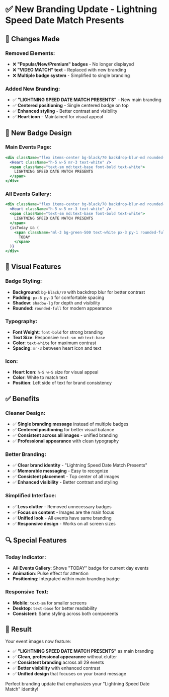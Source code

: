 # ✅ New Branding Update - Lightning Speed Date Match Presents

## 🔧 **Changes Made**

### **Removed Elements:**
- ❌ **"Popular/New/Premium" badges** - No longer displayed
- ❌ **"VIDEO MATCH" text** - Replaced with new branding
- ❌ **Multiple badge system** - Simplified to single branding

### **Added New Branding:**
- ✅ **"LIGHTNING SPEED DATE MATCH PRESENTS"** - New main branding
- ✅ **Centered positioning** - Single centered badge on top
- ✅ **Enhanced styling** - Better contrast and visibility
- ✅ **Heart icon** - Maintained for visual appeal

## 🎯 **New Badge Design**

### **Main Events Page:**
```jsx
<div className="flex items-center bg-black/70 backdrop-blur-md rounded-full px-6 py-3 shadow-lg">
  <Heart className="h-5 w-5 mr-3 text-white" />
  <span className="text-sm md:text-base font-bold text-white">
    LIGHTNING SPEED DATE MATCH PRESENTS
  </span>
</div>
```

### **All Events Gallery:**
```jsx
<div className="flex items-center bg-black/70 backdrop-blur-md rounded-full px-6 py-3 shadow-lg">
  <Heart className="h-5 w-5 mr-3 text-white" />
  <span className="text-sm md:text-base font-bold text-white">
    LIGHTNING SPEED DATE MATCH PRESENTS
  </span>
  {isToday && (
    <span className="ml-3 bg-green-500 text-white px-3 py-1 rounded-full text-xs font-bold animate-pulse">
      TODAY
    </span>
  )}
</div>
```

## 🎨 **Visual Features**

### **Badge Styling:**
- **Background**: `bg-black/70` with backdrop blur for better contrast
- **Padding**: `px-6 py-3` for comfortable spacing
- **Shadow**: `shadow-lg` for depth and visibility
- **Rounded**: `rounded-full` for modern appearance

### **Typography:**
- **Font Weight**: `font-bold` for strong branding
- **Text Size**: Responsive `text-sm md:text-base`
- **Color**: `text-white` for maximum contrast
- **Spacing**: `mr-3` between heart icon and text

### **Icon:**
- **Heart Icon**: `h-5 w-5` size for visual appeal
- **Color**: White to match text
- **Position**: Left side of text for brand consistency

## ✅ **Benefits**

### **Cleaner Design:**
- ✅ **Single branding message** instead of multiple badges
- ✅ **Centered positioning** for better visual balance
- ✅ **Consistent across all images** - unified branding
- ✅ **Professional appearance** with clean typography

### **Better Branding:**
- ✅ **Clear brand identity** - "Lightning Speed Date Match Presents"
- ✅ **Memorable messaging** - Easy to recognize
- ✅ **Consistent placement** - Top center of all images
- ✅ **Enhanced visibility** - Better contrast and styling

### **Simplified Interface:**
- ✅ **Less clutter** - Removed unnecessary badges
- ✅ **Focus on content** - Images are the main focus
- ✅ **Unified look** - All events have same branding
- ✅ **Responsive design** - Works on all screen sizes

## 🔍 **Special Features**

### **Today Indicator:**
- **All Events Gallery**: Shows "TODAY" badge for current day events
- **Animation**: Pulse effect for attention
- **Positioning**: Integrated within main branding badge

### **Responsive Text:**
- **Mobile**: `text-sm` for smaller screens
- **Desktop**: `text-base` for better readability
- **Consistent**: Same styling across both components

## 🎯 **Result**

Your event images now feature:
- ✅ **"LIGHTNING SPEED DATE MATCH PRESENTS"** as main branding
- ✅ **Clean, professional appearance** without clutter
- ✅ **Consistent branding** across all 29 events
- ✅ **Better visibility** with enhanced contrast
- ✅ **Unified design** that focuses on your brand message

Perfect branding update that emphasizes your "Lightning Speed Date Match" identity!